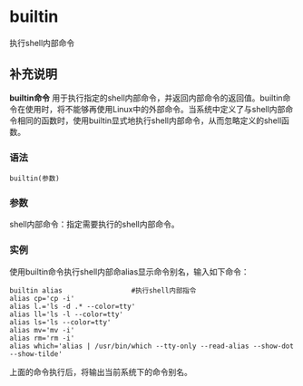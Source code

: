 builtin
===

执行shell内部命令

## 补充说明

**builtin命令** 用于执行指定的shell内部命令，并返回内部命令的返回值。builtin命令在使用时，将不能够再使用Linux中的外部命令。当系统中定义了与shell内部命令相同的函数时，使用builtin显式地执行shell内部命令，从而忽略定义的shell函数。

### 语法  

```
builtin(参数)
```

### 参数  

shell内部命令：指定需要执行的shell内部命令。

### 实例  

使用builtin命令执行shell内部命alias显示命令别名，输入如下命令：

```
builtin alias                 #执行shell内部指令
alias cp='cp -i'
alias l.='ls -d .* --color=tty'
alias ll='ls -l --color=tty'
alias ls='ls --color=tty'
alias mv='mv -i'
alias rm='rm -i'
alias which='alias | /usr/bin/which --tty-only --read-alias --show-dot --show-tilde'
```

上面的命令执行后，将输出当前系统下的命令别名。


